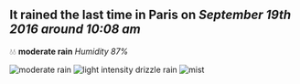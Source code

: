 ## It rained the last time in Paris on *September 19th 2016 around 10:08 am*
💧💧  **moderate rain** *Humidity 87%*

![moderate rain](http://openweathermap.org/img/w/10d.png) ![light intensity drizzle rain](http://openweathermap.org/img/w/09d.png) ![mist](http://openweathermap.org/img/w/50d.png)
